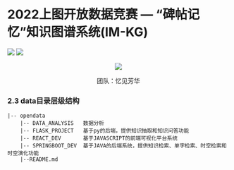 # 2022上图开放数据竞赛 — “碑帖记忆”知识图谱系统(IM-KG)

![](https://img.shields.io/badge/language-python3.7-blue.svg)
![](https://img.shields.io/badge/license-Apache_2.0-green.svg)

<div align=center><img src="https://image.gzknowledge.cn/logo_cn.png"/></div>

<p align="center">团队：忆见芳华</p>

### 2.3 data目录层级结构

```shell
|-- opendata
    |-- DATA_ANALYSIS   数据分析
    |-- FLASK_PROJECT   基于py的后端，提供知识抽取和知识问答功能
    |-- REACT_DEV       基于JAVASCRIPT的前端可视化平台系统
    |-- SPRINGBOOT_DEV  基于JAVA的后端系统，提供知识检索、单字检索、时空检索和时空演化功能
    |--README.md
```

